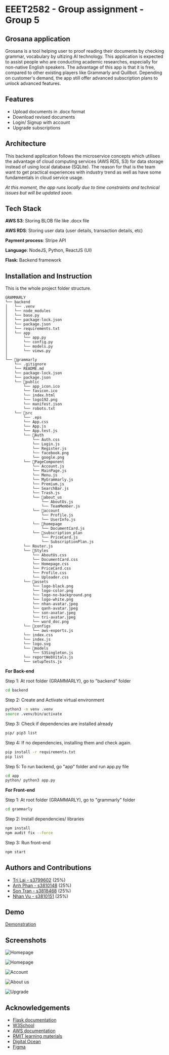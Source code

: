 
# EEET2582 - Group assignment - Group 5
## Grosana application

Grosana is a tool helping user to proof reading their documents by checking grammar, vocabulary by ultizing AI technology. This application is expected to assist people who are conducting academic researches, especially for non-native English speakers. The advantage  of this app is that it is free, compared to other existing players like Grammarly and Quillbot. Depending on customer's demand, the app still offer advanced subscription plans to unlock advanced features.
## Features

- Upload documents in .docx format
- Download revised documents
- Login/ Signup with account
- Upgrade subscriptions


## Architecture

This backend application follows the microservice concepts which utilises the advantage of cloud computing services (AWS RDS, S3) for data storage instead of using local database (SQLite).
The reason for that is the team want to get practical experiences with industry trend as well as have some fundamentals in cloud service usage.

*At this moment, the app runs locally due to time constraints and technical issues but will be updated soon.*
## Tech Stack

**AWS S3**: Storing BLOB file like .docx file

**AWS RDS**: Storing user data (user details, transaction details, etc)

**Payment process**: Stripe API

**Language**: NodeJS, Python, ReactJS (UI)

**Flask**: Backend framework

## Installation and Instruction

This is the whole project folder structure.

```
GRAMMARLY
└── backend
│   └── .venv
│   └── node_modules
│   └── base.py
│   └── package-lock.json
│   └── package.json
│   └── requirements.txt
│   └── app
│       └── app.py
│       └── config.py
│       └── models.py
│       └── views.py
│
└── 📁grammarly
    └── .gitignore
    └── README.md
    └── package-lock.json
    └── package.json
    └── 📁public
        └── app_icon.ico
        └── favicon.ico
        └── index.html
        └── logo192.png
        └── manifest.json
        └── robots.txt
    └── 📁src
        └── .eps
        └── App.css
        └── App.js
        └── App.test.js
        └── 📁Auth
            └── Auth.css
            └── Login.js
            └── Register.js
            └── facebook.png
            └── google.png
        └── 📁PageComponent
            └── Account.js
            └── MainPage.js
            └── Menu.js
            └── MyGrammarly.js
            └── Premium.js
            └── SearchBar.js
            └── Trash.js
            └── 📁about_us
                └── AboutUs.js
                └── TeamMember.js
            └── 📁account
                └── Profile.js
                └── UserInfo.js
            └── 📁homepage
                └── DocumentCard.js
            └── 📁subscription_plan
                └── PriceCard.js
                └── SubscriptionPlan.js
        └── Router.js
        └── 📁Styles
            └── AboutUs.css
            └── DocumentCard.css
            └── Homepage.css
            └── PriceCard.css
            └── Profile.css
            └── Uploader.css
        └── 📁assets
            └── logo-black.png
            └── logo-color.png
            └── logo-no-background.png
            └── logo-white.png
            └── nhan-avatar.jpeg
            └── qanh-avatar.jpeg
            └── son-avatar.jpeg
            └── tri-avatar.jpeg
            └── word_doc.png
        └── 📁configs
            └── aws-exports.js
        └── index.css
        └── index.js
        └── logo.svg
        └── 📁models
            └── S3Singleton.js
        └── reportWebVitals.js
        └── setupTests.js

```

**For Back-end**

Step 1: At root folder (GRAMMARLY), go to "backend" folder
```bash
cd backend
```

Step 2: Create and Activate virtual environment
```bash
python3 -m venv .venv
source .venv/bin/activate                                                
```

Step 3: Check if dependencies are installed already
```bash
pip/ pip3 list
```

Step 4: If no dependencies, installing them and check again.
```bash
pip install -r requirements.txt
pip list
```

Step 5: To run backend, go "app" folder and run app.py file
```bash
cd app
python/ python3 app.py
```

**For Front-end**

Step 1: At root folder (GRAMMARLY), go to "grammarly" folder
```bash
cd grammarly
```

Step 2: Install dependencies/ libraries
```bash
npm install
npm audit fix --force
```

Step 3: Run front-end
```bash
npm start
```



## Authors and Contributions 

- [Tri Lai - s3799602](https://github.com/Tri-Lai) (25%)
- [Anh Phan - s3810148](https://github.com/s3810148) (25%)
- [Son Tran - s3818468](https://github.com/sonddd17) (25%)
- [Nhan Vu - s3810151](https://github.com/s3810151) (25%)


## Demo

[Demonstration](https://rmiteduau-my.sharepoint.com/:v:/g/personal/s3799602_rmit_edu_vn/EUo-nWi95INJiMiN3nhpG8ABCq_h_d87XEIDV1Lrfju_Nw?nav=eyJyZWZlcnJhbEluZm8iOnsicmVmZXJyYWxBcHAiOiJPbmVEcml2ZUZvckJ1c2luZXNzIiwicmVmZXJyYWxBcHBQbGF0Zm9ybSI6IldlYiIsInJlZmVycmFsTW9kZSI6InZpZXciLCJyZWZlcnJhbFZpZXciOiJNeUZpbGVzTGlua0NvcHkifX0&e=cm5Qby
)

## Screenshots

![Homepage](https://i.postimg.cc/3xwZGb7L/Screenshot-2024-01-20-at-21-59-52.png)

![Homepage](https://i.postimg.cc/9fmHy206/Screenshot-2024-01-20-at-22-01-18.png)

![Account](https://i.postimg.cc/yxqfXhnD/Screenshot-2024-01-20-at-21-57-40.png)

![About us](https://i.postimg.cc/MGTrWpvp/Screenshot-2024-01-20-at-21-58-35.png)

![Upgrade](https://i.postimg.cc/KcLpcVvB/Screenshot-2024-01-20-at-21-58-49.png)



## Acknowledgements

 - [Flask documentation](https://flask.palletsprojects.com/en/3.0.x/)
 - [W3School](https://www.w3schools.com/)
 - [AWS documentation](https://docs.aws.amazon.com/?nc2=h_ql_doc_do)
 - [RMIT learning materials](https://rmit.instructure.com/)
 - [Digital Ocean](https://www.digitalocean.com/)
 - [Figma](https://www.figma.com/)

